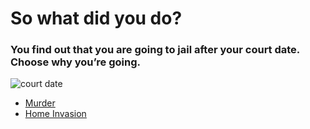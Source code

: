 # So what did you do?

### You find out that you are going to jail after your court date. Choose why you’re going.
![court date](https://live.staticflickr.com/8722/27571522123_15bff8c3cd_b.jpg)

* [Murder](murder.md)
* [Home Invasion](home-invasion.md)
